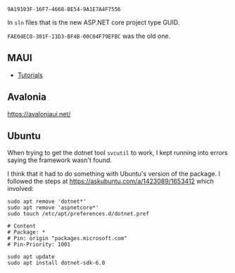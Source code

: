 `9A19103F-16F7-4668-BE54-9A1E7A4F7556`

In `sln` files that is the new ASP.NET core project type GUID.

`FAE04EC0-301F-11D3-BF4B-00C04F79EFBC` was the old one.


## MAUI

- [Tutorials](https://learn.microsoft.com/en-us/training/paths/build-apps-with-dotnet-maui/?WT.mc_id=dotnet-35129-website)


## Avalonia

<https://avaloniaui.net/>

## Ubuntu

When trying to get the dotnet tool `svcutil` to work, I kept running into errors saying the framework wasn't found.

I think that it had to do something with Ubuntu's version of the package.
I followed the steps at <https://askubuntu.com/a/1423089/1653412> which involved:

```
sudo apt remove 'dotnet*'
sudo apt remove 'aspnetcore*'
sudo touch /etc/apt/preferences.d/dotnet.pref

# Content
# Package: *
# Pin: origin "packages.microsoft.com"
# Pin-Priority: 1001

sudo apt update
sudo apt install dotnet-sdk-6.0
```
